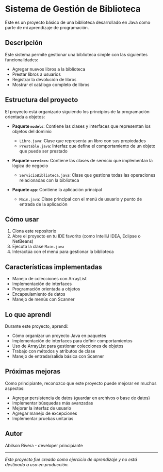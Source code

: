 # Sistema de Gestión de Biblioteca

Este es un proyecto básico de una biblioteca desarrollado en Java como parte de mi aprendizaje de programación.

## Descripción

Este sistema permite gestionar una biblioteca simple con las siguientes funcionalidades:
- Agregar nuevos libros a la biblioteca
- Prestar libros a usuarios
- Registrar la devolución de libros
- Mostrar el catálogo completo de libros

## Estructura del proyecto

El proyecto está organizado siguiendo los principios de la programación orientada a objetos:

- **Paquete `models`**: Contiene las clases y interfaces que representan los objetos del dominio
  - `Libro.java`: Clase que representa un libro con sus propiedades
  - `Prestable.java`: Interfaz que define el comportamiento de un objeto que puede ser prestado

- **Paquete `services`**: Contiene las clases de servicio que implementan la lógica de negocio
  - `ServicioBiblioteca.java`: Clase que gestiona todas las operaciones relacionadas con la biblioteca

- **Paquete `app`**: Contiene la aplicación principal
  - `Main.java`: Clase principal con el menú de usuario y punto de entrada de la aplicación

## Cómo usar

1. Clona este repositorio
2. Abre el proyecto en tu IDE favorito (como IntelliJ IDEA, Eclipse o NetBeans)
3. Ejecuta la clase `Main.java`
4. Interactúa con el menú para gestionar la biblioteca

## Características implementadas

- Manejo de colecciones con ArrayList
- Implementación de interfaces
- Programación orientada a objetos
- Encapsulamiento de datos
- Manejo de menús con Scanner

## Lo que aprendí

Durante este proyecto, aprendí:
- Cómo organizar un proyecto Java en paquetes
- Implementación de interfaces para definir comportamientos
- Uso de ArrayList para gestionar colecciones de objetos
- Trabajo con métodos y atributos de clase
- Manejo de entrada/salida básica con Scanner

## Próximas mejoras

Como principiante, reconozco que este proyecto puede mejorar en muchos aspectos:
- Agregar persistencia de datos (guardar en archivos o base de datos)
- Implementar búsquedas más avanzadas
- Mejorar la interfaz de usuario
- Agregar manejo de excepciones
- Implementar pruebas unitarias

## Autor

Abilson Rivera - developer principiante

---

*Este proyecto fue creado como ejercicio de aprendizaje y no está destinado a uso en producción.*
